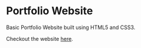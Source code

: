 # Portfolio Website

Basic Portfolio Website built using HTML5 and CSS3.

Checkout the website [here](https://subhadeepdan.github.io/Portfolio/).
